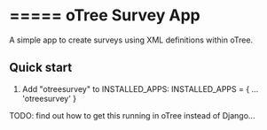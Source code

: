 =====
oTree Survey App
=====

A simple app to create surveys using XML definitions within oTree.


Quick start
-----------

1. Add "otreesurvey" to INSTALLED_APPS:
  INSTALLED_APPS = {
    ...
    'otreesurvey'
  }

TODO: find out how to get this running in oTree instead of Django...
